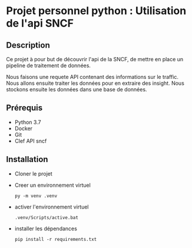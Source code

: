 # Projet personnel python : Utilisation de l'api SNCF

## Description

Ce projet à pour but de découvrir l'api de la SNCF, de mettre en place un pipeline de traitement de données.

Nous faisons une requete API contenant des informations sur le traffic. Nous allons ensuite traiter les données pour en extraire des insight. Nous stockons ensuite les données dans une base de données.

## Prérequis

* Python 3.7
* Docker
* Git
* Clef API sncf

## Installation

* Cloner le projet

* Creer un environnement virtuel

    `` py -m venv .venv ``

* activer l'environnement virtuel

    `` .venv/Scripts/active.bat ``

* installer les dépendances

    `` pip install -r requirements.txt ``